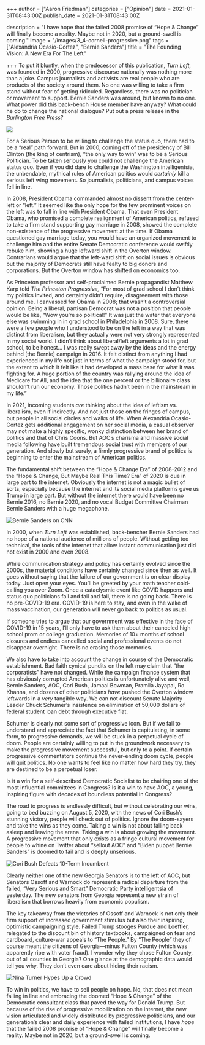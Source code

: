 +++
author = ["Aaron Friedman"]
categories = ["Opinion"]
date = 2021-01-31T08:43:00Z
publish_date = 2021-01-31T08:43:00Z

description = "I have hope that the failed 2008 promise of “Hope & Change” will finally become a reality. Maybe not in 2020, but a ground-swell is coming."
image = "/images/3_4-cornell-progressive.png"
tags = ["Alexandria Ocasio-Cortez", "Bernie Sanders"]
title = "The Founding Vision: A New Era For The Left"

+++
To put it bluntly, when the predecessor of this publication, _Turn Left,_ was founded in 2000, progressive discourse nationally was nothing more than a joke. Campus journalists and activists are real people who are products of the society around them. No one was willing to take a firm stand without fear of getting ridiculed. Regardless, there was no politician or movement to support. Bernie Sanders was around, but known to no one. What power did this back-bench House member have anyway? What could he do to change the national dialogue? Put out a press release in the _Burlington Free Press_?

![](/images/sanders-2000.jpg)

For a Serious Person to be willing to challenge the status quo, there had to be a “real” path forward. But in 2000, coming off of the presidency of Bill Clinton (the king of centrism), “the only way to win” was to be a Serious Politician. To be taken seriously you could not challenge the American status quo. Even if you did dare to challenge the Washington intelligentsia, the unbendable, mythical rules of American politics would _certainly_ kill a serious left wing movement. So journalists, politicians, and campus voices fell in line.

In 2008, President Obama commanded almost no dissent from the center-left or “left.” It seemed like the only hope for the few prominent voices on the left was to fall in line with President Obama. That even President Obama, who promised a complete realignment of American politics, refused to take a firm stand supporting gay marriage in 2008, showed the complete non-existence of the progressive movement at the time. If Obama questioned gay marriage today, you would have an organized movement to challenge him and the entire Senate Democratic conference would swiftly rebuke him, showing a huge leftward shift in the Overton window. Contrarians would argue that the left-ward shift on social issues is obvious but the majority of Democrats still have fealty to big donors and corporations. But the Overton window has shifted on economics too.

As Princeton professor and self-proclaimed Bernie propagandist Matthew Karp told _The Princeton Progressive,_ “For most of grad school I don’t think my politics invited, and certainly didn’t require, disagreement with those around me. I canvassed for Obama in 2008; that wasn’t a controversial opinion. Being a liberal, partisan Democrat was not a position that people would be like, “Wow you’re so political!” It was just the water that everyone else was swimming in in grad school in Philadelphia in 2008. Sure, there were a few people who I understood to be on the left in a way that was distinct from liberalism, but they actually were not very strongly represented in my social world. I didn’t think about liberal/left arguments a lot in grad school, to be honest… I was really swept away by the ideas and the energy behind \[the Bernie\] campaign in 2016. It felt distinct from anything I had experienced in my life not just in terms of what the campaign stood for, but the extent to which it felt like it had developed a mass base for what it was fighting for. A huge portion of the country was rallying around the idea of Medicare for All, and the idea that the one percent or the billionaire class shouldn’t run our economy. Those politics hadn’t been in the mainstream in my life.”

In 2021, incoming students _are_ thinking about the idea of leftism vs. liberalism, even if indirectly. And not just those on the fringes of campus, but people in all social circles and walks of life. When Alexandria Ocasio-Cortez gets additional engagement on her social media, a casual observer may not make a highly specific, wonky distinction between her brand of politics and that of Chris Coons. But AOC’s charisma and massive social media following have built tremendous social trust with members of our generation. And slowly but surely, a firmly progressive brand of politics is beginning to enter the mainstream of American politics.

The fundamental shift between the “Hope & Change Era” of 2008-2012 and the “Hope & Change, But Maybe Real This Time? Era” of 2020 is due in large part to the internet. Obviously the internet is not a magic bullet of sorts, especially because the internet and its social media platforms gave us Trump in large part. But without the internet there would have been no Bernie 2016, no Bernie 2020, and no vocal Budget Committee Chairman Bernie Sanders with a huge megaphone.

![Bernie Sanders on CNN](/images/sanders-stimulus.png "Bernie Sanders on CNN")

In 2000, when _Turn Left_ was established, back-bencher Bernie Sanders had no hope of a national audience of millions of people. Without getting too technical, the tools of the internet that allow instant communication just did not exist in 2000 and even 2008.

While communication strategy and policy has certainly evolved since the 2000s, the material conditions have certainly changed since then as well. It goes without saying that the failure of our government is on clear display today. Just open your eyes. You’ll be greeted by your math teacher cold-calling you over Zoom. Once a cataclysmic event like COVID happens and status quo politicians fail and fail and fail, there is no going back. There is no pre-COVID-19 era. COVID-19 is here to stay, and even in the wake of mass vaccination, our generation will never go back to politics as usual.

If someone tries to argue that our government was effective in the face of COVID-19 in 15 years, I’ll only have to ask them about their canceled high school prom or college graduation. Memories of 10+ months of school closures and endless cancelled social and professional events do not disappear overnight. There is no erasing those memories.

We also have to take into account the change in course of the Democratic establishment. Bad faith cynical pundits on the left may claim that “the corporatists” have not changed. While the campaign finance system that has obviously corrupted American politics is unfortunately alive and well, Bernie Sanders, AOC, Cori Bush, Jamaal Bowman, Pramila Jayapal, Ro Khanna, and dozens of other politicians _have_ pushed the Overton window leftwards in a _very_ tangible way. We can not discount Senate Majority Leader Chuck Schumer’s insistence on elimination of 50,000 dollars of federal student loan debt through executive fiat.

Schumer is clearly not some sort of progressive icon. But if we fail to understand and appreciate the fact that Schumer is capitulating, in some form, to progressive demands, we will be stuck in a perpetual cycle of doom. People are certainly willing to put in the groundwork necessary to make the progressive movement successful, but only to a point. If certain progressive commentators continue the never-ending doom cycle, people will quit politics. No one wants to feel like no matter how hard they try, they are destined to be a perpetual loser.

Is it a win for a self-described Democratic Socialist to be chairing one of the most influential committees in Congress? Is it a win to have AOC, a young, inspiring figure with decades of boundless potential in Congress?

The road to progress is endlessly difficult, but without celebrating our wins, going to bed buzzing on August 5, 2020, with the news of Cori Bush’s stunning victory, people will check out of politics. Ignore the doom-sayers and take the wins as they come. Taking a win is not about falling back asleep and leaving the arena. Taking a win is about growing the movement. A progressive movement that only exists as a fringe cultural movement for people to whine on Twitter about “sellout AOC” and “Biden puppet Bernie Sanders” is doomed to fail and is deeply unserious.

![Cori Bush Defeats 10-Term Incumbent](/images/cori-bush-cnn.png "Cori Bush on CNN")

Clearly neither one of the new Georgia Senators is to the left of AOC, but Senators Ossoff and Warnock do represent a radical departure from the failed, “Very Serious and Smart” Democratic Party intelligentsia of yesterday. The new senators from Georgia represent a new strain of liberalism that borrows heavily from economic populism.

The key takeaway from the victories of Ossoff and Warnock is not only their firm support of increased government stimulus but also their inspiring, optimistic campaigning style. Failed Trump stooges Purdue and Loeffler, relegated to the discount bin of history textbooks, campaigned on fear and cardboard, culture-war appeals to “The People.” By “The People” they of course meant the citizens of Georgia—minus Fulton County (which was apparently ripe with voter fraud). I wonder why they chose Fulton County, out of all counties in Georgia? One glance at the demographic data would tell you why. They don’t even care about hiding their racism.

![](/images/nina-turner.png "Nina Turner Hypes Up a Crowd")

To win in politics, we have to sell people on hope. No, that does not mean falling in line and embracing the doomed “Hope & Change” of the Democratic consultant class that paved the way for Donald Trump. But because of the rise of progressive mobilization on the internet, the new vision articulated and widely distributed by progressive politicians, and our generation’s clear and daily experience with failed institutions, I have _hope_ that the failed 2008 promise of “Hope & Change” will finally become a reality. Maybe not in 2020, but a ground-swell is coming.
